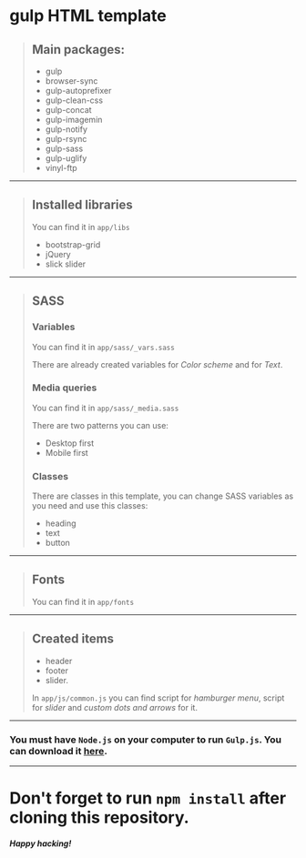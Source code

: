 # gulp HTML template

> ## Main packages:
> - gulp
> - browser-sync
> - gulp-autoprefixer
> - gulp-clean-css
> - gulp-concat
> - gulp-imagemin
> - gulp-notify
> - gulp-rsync
> - gulp-sass
> - gulp-uglify
> - vinyl-ftp

---

>## Installed libraries
> You can find it in `app/libs`
> - bootstrap-grid
> - jQuery
> - slick slider

---

>## SASS
>### Variables
> You can find it in `app/sass/_vars.sass`
>
> There are already created variables for *Color scheme* and for *Text*.
>
>### Media queries
> You can find it in `app/sass/_media.sass`
>
> There are two patterns you can use:
> - Desktop first
> - Mobile first
>
>### Classes
> There are classes in this template, you can change SASS variables as you need and use this classes:
> - heading
> - text
> - button

---

>## Fonts
> You can find it in `app/fonts`

---

>## Created items
> - header 
> - footer 
> - slider.
>
> In `app/js/common.js` you can find script for *hamburger menu*, script for *slider* and *custom dots and arrows* for it.

--- 

### You must have `Node.js` on your computer to run `Gulp.js`. You can download it [here](https://nodejs.org/en/).

---

# Don't forget to run `npm install` after cloning this repository.

#### *Happy hacking!*
